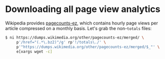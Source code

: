# Downloading all page view analytics
Wikipedia provides
[pagecounts-ez](https://dumps.wikimedia.org/other/pagecounts-ez/), which
contains hourly page views per article compressed on a monthly basis. Let's grab
the non-`totals` files:

```sh
$ ni https://dumps.wikimedia.org/other/pagecounts-ez/merged/ \
     p'/href="(.*\.bz2)"/g' rp'!/totals\./' \
     p'"https://dumps.wikimedia.org/other/pagecounts-ez/merged/$_"' \
     e[xargs wget -c]
```
